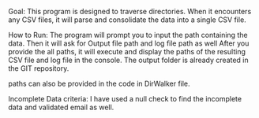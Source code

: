 Goal: This program is designed to traverse directories. When it encounters any CSV files, it will parse and consolidate the data into a single CSV file.

How to Run: The program will prompt you to input the path containing the data.
Then it will ask for Output file path and log file path as well
After you provide the all paths, it will execute and display the paths of the resulting CSV file and log file in the console. The output folder is already created in the GIT repository.

paths can also be provided in the code in DirWalker file.

Incomplete Data criteria: I have used a null check to find the incomplete data and validated email as well.
